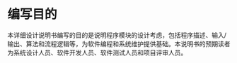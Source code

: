 # 编写目的
本详细设计说明书编写的目的是说明程序模块的设计考虑，包括程序描述、输入/输出、算法和流程逻辑等，为软件编程和系统维护提供基础。本说明书的预期读者为系统设计人员、软件开发人员、软件测试人员和项目评审人员。
